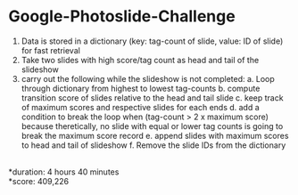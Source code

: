 # Google-Photoslide-Challenge

1. Data is stored in a dictionary (key: tag-count of slide, value: ID of slide) for fast retrieval
2. Take two slides with high score/tag count as head and tail of the slideshow
3. carry out the following while the slideshow is not completed:
  a. Loop through dictionary from highest to lowest tag-counts
  b. compute transition score of slides relative to the head and tail slide
  c. keep track of maximum scores and respective slides for each ends
  d. add a condition to break the loop when (tag-count > 2 x maximum score) because theretically, no slide with equal or lower tag counts is going to break the maximum score record
  e. append slides with maximum scores to head and tail of slideshow
  f. Remove the slide IDs from the dictionary
<br/>
*duration: 4 hours 40 minutes<br/>
*score: 409,226
